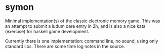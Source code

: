 # symon

Minimal implementation(s) of the classic electronic memory game.
This was an attempt to submit a ludum dare entry in 2h,
and is also a nice kata (exercise) for haskell game development.

Currently there is one implementation: command line, no sound, using only standard libs.
There are some time log notes in the source.

